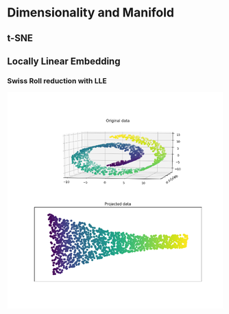 # Dimensionality and Manifold

## t-SNE

## Locally Linear Embedding
### Swiss Roll reduction with LLE
<img src='image/swiss_roll_LLE.png' width=600px />
